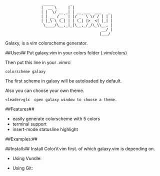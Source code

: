                      _____       _                           
                    |  __ \     | |                     
                    | |  \/ __ _| | __ ___  ___   _     
                    | | __ / _` | |/ _` \ \/ / | | |    
                    | |_\ \ (_| | | (_| |>  <| |_| |    
                     \____/\__,_|_|\__,_/_/\_\\__, |    
                                               __/ |    
                                              |___/     
                                                        
Galaxy, is a vim colorscheme generator.


##Use:##
Put galaxy.vim in your colors folder (.vim/colors)

Then put this line in your .vimrc:

    colorscheme galaxy

The first scheme in galaxy will be autoloaded by default.

Also you can choose your own theme.

    <leader>glx  open galaxy window to choose a theme.

##Features##
    
* easily generate colorscheme with 5 colors
* terminal support
* insert-mode statusline highlight

##Examples:##

##Install:##
    Install ColorV.vim first. of which galaxy.vim is depending on.

   * Using Vundle:

   * Using Git:
